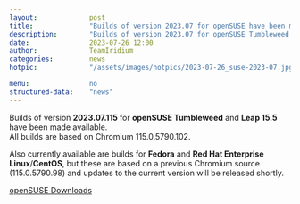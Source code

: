 ```yaml
---
layout: 			post
title:  			"Builds of version 2023.07 for openSUSE have been made available"
description: 		"Builds of version 2023.07 for openSUSE Tumbleweed and Leap 15.5 have been made available. Latest builds for Fedora and RHEL/CentOS to follow."
date:	 			2023-07-26 12:00
author:				TeamIridium
categories:			news
hotpic:				"/assets/images/hotpics/2023-07-26_suse-2023-07.jpg"

menu: 				no
structured-data:	"news"
---
```

Builds of version **2023.07.115** for **openSUSE Tumbleweed** and **Leap 15.5** have been made available.    
All builds are based on Chromium 115.0.5790.102.   

Also currently available are builds for **Fedora** and **Red Hat Enterprise Linux**/**CentOS**, but these are based on a previous Chromium source (115.0.5790.98) and updates to the current version will be released shortly.

<a href="/downloads/opensuse" class="button download" title="download Iridium Browser for openSUSE">openSUSE Downloads</a>
